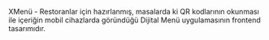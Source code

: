 XMenü - Restoranlar için hazırlanmış, masalarda ki QR kodlarının okunması ile içeriğin mobil cihazlarda göründüğü Dijital Menü uygulamasının frontend tasarımıdır.  
